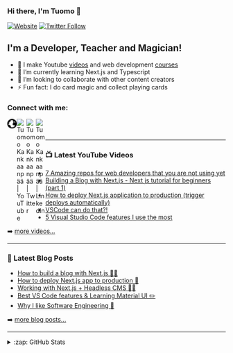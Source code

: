 ### Hi there, I'm Tuomo 👋

[![Website](https://img.shields.io/website?label=tuomokankaanpaa.com&style=for-the-badge&url=https%3A%2F%2Ftuomokankaanpaa.com)](https://tuomokankaanpaa.com)
[![Twitter Follow](https://img.shields.io/twitter/follow/tumee?color=1DA1F2&logo=twitter&style=for-the-badge)](https://twitter.com/intent/follow?original_referer=https%3A%2F%2Fgithub.com%2Ftumetus&screen_name=tumee)

## I'm a Developer, Teacher and Magician!

- 🔭 I make Youtube [videos][youtube] and web development [courses][courses]
- 🌱 I’m currently learning Next.js and Typescript
- 👯 I’m looking to collaborate with other content creators
- ⚡ Fun fact: I do card magic and collect playing cards
### Connect with me:

[<img align="left" alt="tuomokankaanpaa.com" width="22px" src="https://raw.githubusercontent.com/iconic/open-iconic/master/svg/globe.svg" />][website]
[<img align="left" alt="Tuomo Kankaanpää | YouTube" width="22px" src="https://cdn.jsdelivr.net/npm/simple-icons@v3/icons/youtube.svg" />][youtube]
[<img align="left" alt="Tuomo Kankaanpää | Twitter" width="22px" src="https://cdn.jsdelivr.net/npm/simple-icons@v3/icons/twitter.svg" />][twitter]
[<img align="left" alt="Tuomo Kankaanpää | LinkedIn" width="22px" src="https://cdn.jsdelivr.net/npm/simple-icons@v3/icons/linkedin.svg" />][linkedin]

<br />
<br />

---

### 📺 Latest YouTube Videos

<!-- YOUTUBE:START -->
- [7 Amazing repos for web developers that you are not using yet](https://www.youtube.com/watch?v=UAzWXI_tJyg)
- [Building a Blog with Next.js - Next js tutorial for beginners (part 1)](https://www.youtube.com/watch?v=giHGL3ZppTQ)
- [How to deploy Next.js application to production (trigger deploys automatically)](https://www.youtube.com/watch?v=vFjlw3LaAcw)
- [VSCode can do that?!](https://www.youtube.com/watch?v=qinZQstIpqY)
- [5 Visual Studio Code features I use the most](https://www.youtube.com/watch?v=ZKq5OIhKpzE)
<!-- YOUTUBE:END -->

➡️ [more videos...][youtube]

---

### 📕 Latest Blog Posts

<!-- BLOG-POST-LIST:START -->
- [How to build a blog with Next.js 👨‍💻](https://dev.to/tumee/how-to-build-a-blog-with-nextjs-10e8)
- [How to deploy Next.js app to production 🚢](https://dev.to/tumee/how-to-deploy-nextjs-app-to-production-dei)
- [Working with Next.js + Headless CMS 👨‍💻](https://dev.to/tumee/working-with-next-js-headless-cms-32g)
- [Best VS Code features & Learning Material UI ✏️](https://dev.to/tumee/best-vs-code-features-learning-material-ui-2o4)
- [Why I like Software Engineering 🧡](https://dev.to/tumee/why-i-like-software-engineering-4em6)
<!-- BLOG-POST-LIST:END -->

➡️ [more blog posts...][blog]

---

<details>
  <summary>:zap: GitHub Stats</summary>

  <img align="left" alt="Tuomo's GitHub Stats" src="https://github-readme-stats.vercel.app/api?username=tumetus&theme=algolia&show_icons=true&hide_border=true" />

</details>

[website]: https://tuomokankaanpaa.com
[blog]: https://tuomokankaanpaa.com/blog
[courses]: http://tuomokankaanpaa.com/courses
[twitter]: https://twitter.com/tumee
[youtube]: https://www.youtube.com/channel/UC34UXFLKqdW3cpk5CBu2Siw
[linkedin]: https://linkedin.com/in/tuomo-kankaanpää-2a0a9753
